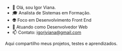 - 👋 Olá, sou Igor Viana.
- 🎓 Analista de Sistemas em Formação.
- 👽 Foco em Desenvolvimento Front End
- 💼 Atuando como Desenvolvedor Web
- 📫 Contato: igorjviana@gmail.com

Aqui compartilho meus projetos, testes e aprendizados.

<!---
igorvianadev/igorvianadev is a ✨ special ✨ repository because its `README.md` (this file) appears on your GitHub profile.
You can click the Preview link to take a look at your changes.
--->

